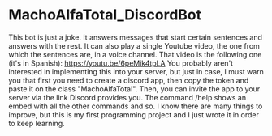 # MachoAlfaTotal_DiscordBot
This bot is just a joke. It answers messages that start certain sentences and answers with the rest. It can also play a single Youtube video, the one from which the sentences are, in a voice channel.
That video is the following one (it's in Spanish): https://youtu.be/6peMik4tpLA
You probably aren't interested in implementing this into your server, but just in case, I must warn you that first you need to create a discord app, then copy the token and paste it on the class "MachoAlfaTotal".
Then, you can invite the app to your server via the link Discord provides you. The command /help shows an embed with all the other commands and so.
I know there are many things to improve, but this is my first programming project and I just wrote it in order to keep learning.
